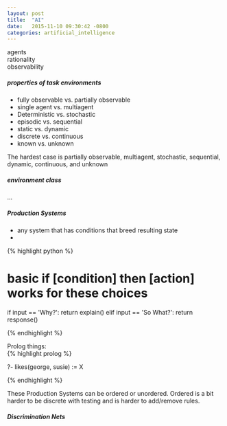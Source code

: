 ```yaml
---
layout: post
title:  "AI"
date:   2015-11-10 09:30:42 -0800
categories: artificial_intelligence
---
```



agents   
rationality   
observability   


##### properties of task environments
* fully observable vs. partially observable
* single agent vs. multiagent
* Deterministic vs. stochastic
* episodic vs. sequential
* static vs. dynamic
* discrete vs. continuous
* known vs. unknown

The hardest case is partially observable, multiagent, stochastic, sequential, dynamic, continuous, and unknown

##### environment class
...
##### Production Systems
* any system that has conditions that breed resulting state
* 

{% highlight python %}

# basic if [condition] then [action] works for these choices
if input == 'Why?':
	return explain()
elif input == 'So What?':
	return response()

{% endhighlight %}


Prolog things:   
{% highlight prolog %}

?- likes(george, susie)
:= X

{% endhighlight %}

These Production Systems can be ordered or unordered. Ordered is a bit harder to be discrete with testing 
and is harder to add/remove rules.

##### Discrimination Nets